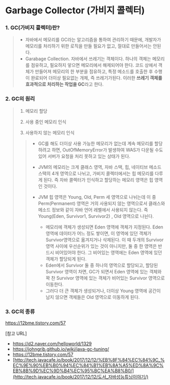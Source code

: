 # Garbage Collector (가비지 콜렉터)

### 1. **GC(가비지 콜렉터)란?**

> - 자바에서 메모리를 GC라는 알고리즘을 통하여 관리하기 때문에, 개발자가 메모리를 처리하기 위한 로직을 만들 필요가 없고, 절대로 만들어서는 안된다. 
> - Garabage Collection. 자바에서 쓰레기는 객체이다. 하나의 객체는 메모리를 점유하고, 필요하지 앟으면 메모리에서 해제되어야 한다. 코드 상에서 객체가 만들어져 메모리의 한 부분을 점유하고, 특정 메소드를 호출한 후 수행이 완료되어 더이상 필요없는 개체, 즉 쓰레기가된다. 이러한 **쓰레기 객체를 효과적으로 처리하는 작업을 GC**라고 한다.



### 2. GC의 원리

> 1) 메모리 할당
>
> 2) 사용 중인 메모리 인식
>
> 3) 사용하지 않는 메모리 인식
>
> > - GC를 해도 더이상 사용 가능한 메모리가 없는데 계속 메모리를 할당하려고 하면, OutOfMemoryError가 발생하여 WAS가 다운될 수도 있어 서버가 요청을  처리 못하고 있는 상태가 된다.
> >
> > - JVM의 메모리는 크게 클래스 영역, 자바 스택, 힙, 네이티브 메소드 스택의 4개 영역으로 나뉘고, 가비지 콜렉터에서는 힙 메모리를 다루게 된다. 즉 자바 콜렉터가 인식하고 할당하는 메모리 영역은 힙 영역인 것이다.
> > - JVM 힙 영역은 Young, Old, Perm 세 영역으로 나뉘는데 이 중 Perm(Permanent) 영역은 거의 사용되지 않는 영역으로서 클래스와 메소드 정보와 같이 자바 언어 레벨에서 사용되지 않는다. 즉 Young(Eden, Survivor1, Survivor2) , Old 영역으로 나뉜다.  
> >   - 메모리에 객체가 생성되면 Eden 영역에 객체가 지정된다. Eden 영역에 데이터가 어느 정도 쌓이면, 이 영역에 있던 객체가 Survivor영역으로 옮겨지거나 삭제된다. 이 때 두개의 Survivor 영역 사이에 우선순위가 있는 것이 아니지만, 둘 중 한 영역은 반드시 비어있어야 한다. 그 비어있는 영역에는 Eden 영역에 있던 객체가 할당되게 된다.
> >   - Eden에서 Survivor 둘 중 하나의 영역으로 할당되고, 할당된 Survivor 영역이 차면, GC가 되면서 Eden 영역에 있는 객체와 꽉 찬 Survivor 영역에 있는 객체가 비어있는 Survivor 영역으로 이동한다.
> >   - 그러다 더 큰 객체가 생성되거나, 더이상 Young 영역에 공간이 남지 않으면 객체들은 Old 영역으로 이동하게 된다.



### 3. GC의 종류

https://12bme.tistory.com/57









[참고 URL]

- https://d2.naver.com/helloworld/1329
- https://johngrib.github.io/wiki/java-gc-tuning/
- https://12bme.tistory.com/57
- [http://tech.javacafe.io/book/2017/12/12/%EB%8F%84%EC%84%9C_%EC%9E%90%EB%B0%94%EC%84%B1%EB%8A%A5%ED%8A%9C%EB%8B%9D%EC%9D%B4%EC%95%BC%EA%B8%B0/](http://tech.javacafe.io/book/2017/12/12/도서_자바성능튜닝이야기/)